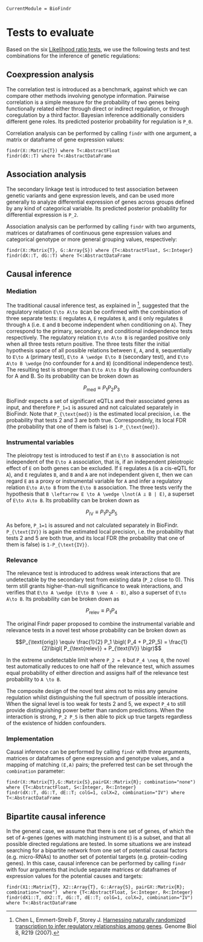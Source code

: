 ```@meta
CurrentModule = BioFindr
```

# Tests to evaluate

Based on the six [Likelihood ratio tests](@ref), we use the following tests and test combinations for the inference of genetic regulations:

## Coexpression analysis

The correlation test is introduced as a benchmark, against which we can compare other methods involving genotype information. Pairwise correlation is a simple measure for the probability of two genes being functionally related either through direct or indirect regulation, or through coregulation by a third factor. Bayesian inference additionally considers different gene roles. Its predicted posterior probability for regulation is ``P_0``.

Correlation analysis can be performed by calling `findr` with one argument, a matrix or dataframe of gene expression values:

```@docs
findr(X::Matrix{T}) where T<:AbstractFloat
findr(dX::T) where T<:AbstractDataFrame
```

## Association analysis

The secondary linkage test is introduced to test association between genetic variants and gene expression levels, and can be used more generally to analyze differential expression of genes across groups defined by any kind of categorical variable. Its predicted posterior probability for differential expression is ``P_2``.

Association analysis can be performed by calling `findr` with two arguments, matrices or dataframes of continuous gene expression values and categorical genotype or more general grouping values, respectively:

```@docs
findr(X::Matrix{T}, G::Array{S}) where {T<:AbstractFloat, S<:Integer}
findr(dX::T, dG::T) where T<:AbstractDataFrame
```

## Causal inference

### Mediation

The traditional causal inference test, as explained in [^Chen2007], suggested that the regulatory relation ``E\to A\to B``can be confirmed with the combination of three separate tests: ``E`` regulates ``A``, ``E`` regulates ``B``, and ``E`` only regulates ``B`` through ``A`` (i.e. ``E`` and ``B`` become independent when conditioning on ``A``). They correspond to the primary, secondary, and conditional independence tests respectively. The regulatory relation ``E\to A\to B`` is regarded positive only when all three tests return positive. The three tests filter the initial hypothesis space of all possible relations between ``E``, ``A``, and ``B``, sequentially to ``E\to A`` (primary test), ``E\to A \wedge E\to B`` (secondary test), and ``E\to A\to B \wedge`` (no confounder for ``A`` and ``B``) (conditional independence test). The resulting test is stronger than ``E\to A\to B`` by disallowing confounders for A and B. So its probability can be broken down as

```math
P_{\text{med}} \equiv P_1P_2P_3
```

BioFindr expects a set of significant eQTLs and their associated genes as input, and therefore ``P_1=1`` is assured and not calculated separately in BioFindr. Note that ``P_{\text{med}}`` is the estimated local precision, i.e. the probability that tests 2 and 3 are both true. Correspondinly, its local FDR (the probability that one of them is false) is ``1-P_{\text{med}}``.


[^Chen2007]: Chen L, Emmert-Streib F, Storey J. [Harnessing naturally randomized transcription to infer regulatory relationships among genes](https://doi.org/10.1186/gb-2007-8-10-r219). Genome Biol 8, R219 (2007).

### Instrumental variables

The pleiotropy test is introduced to test if an ``E\to B`` association is not independent of the ``E\to A`` association, that is, if an independent pleiotropic effect of ``E`` on both genes can be excluded. If ``E`` regulates ``A`` (is a cis-eQTL for ``A``), and ``E`` regulates ``B``, and  ``B`` and ``A`` are not independent given ``E``, then we can regard ``E`` as a proxy or instrumental variable for ``A`` and infer a regulatory relation ``E\to A\to B`` from the ``E\to B`` association. The three tests verify the hypothesis that ``B \leftarrow E \to A \wedge \lnot(A ⫫ B | E)``, a superset of ``E\to A\to B``.  Its probability can be broken down as

```math
P_{\text{IV}} \equiv P_1P_2P_5
```

As before, ``P_1=1`` is assured and not calculated separately in BioFindr. ``P_{\text{IV}}`` is again the estimated local precision, i.e. the probability that tests 2 and 5 are both true, and its local FDR (the probability that one of them is false) is ``1-P_{\text{IV}}``.

### Relevance

The relevance test is introduced to address weak interactions that are undetectable by the secondary test from existing data (``P_2`` close to 0). This term still grants higher-than-null significance to weak interactions, and verifies that ``E\to A \wedge (E\to B \vee A - B)``, also a superset of ``E\to A\to B``. Its probability can be broken down as

```math
P_{\text{relev}} \equiv P_1P_4
```

The original Findr paper proposed to combine the instrumental variable and relevance tests in a novel test whose probability can be broken down as

```math
P_{\text{orig}} \equiv \frac{1}{2} P_1 \bigl( P_4 + P_2P_5) = \frac{1}{2}\bigl( P_{\text{relev}} + P_{\text{IV}} \bigr)
```

In the extreme undetectable limit where ``P_2 = 0`` but ``P_4 \neq 0``, the novel test automatically reduces to one half of the relevance test, which assumes equal probability of either direction and assigns half of the relevance test probability to ``A \to B``.

The composite design of the novel test aims not to miss any genuine regulation whilst distinguishing the full spectrum of possible interactions. When the signal level is too weak for tests 2 and 5, we expect ``P_4`` to still provide distinguishing power better than random predictions. When the interaction is strong, ``P_2 P_5`` is then able to pick up true targets regardless of the existence of hidden confounders.

### Implementation

Causal inference can be performed by calling `findr` with three arguments, matrices or dataframes of gene expression and genotype values, and a mapping of matching ``(E,A)`` pairs; the preferred test can be set through the `combination` parameter:

```@docs
findr(X::Matrix{T},G::Matrix{S},pairGX::Matrix{R}; combination="none") where {T<:AbstractFloat, S<:Integer, R<:Integer}
findr(dX::T, dG::T, dE::T; colG=1, colX=2, combination="IV") where T<:AbstractDataFrame
```

## Bipartite causal inference

In the general case, we assume that there is one set of genes, of which the set of ``A``-genes (genes with matching instrument ``E``) is a subset, and that all possible directed regulations are tested. In some situations we are instead searching for a bipartite network from one set of potential causal factors (e.g. micro-RNAs) to another set of potential targets (e.g. protein-coding genes). In this case, causal inference can be performed by calling `findr` with four arguments that include separate matrices or dataframes of expression values for the potential causes and targets:

```@docs
findr(X1::Matrix{T}, X2::Array{T}, G::Array{S}, pairGX::Matrix{R}; combination="none")  where {T<:AbstractFloat, S<:Integer, R<:Integer}
findr(dX1::T, dX2::T, dG::T, dE::T; colG=1, colX=2, combination="IV") where T<:AbstractDataFrame
```